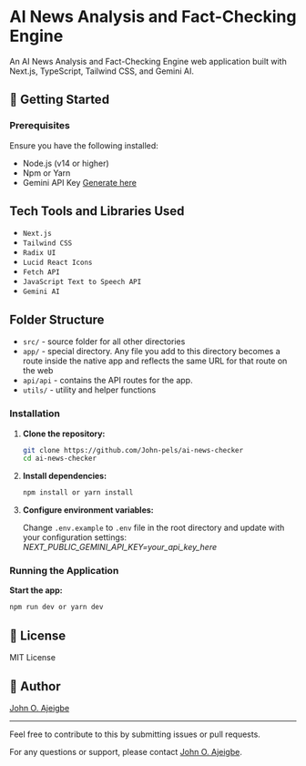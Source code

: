 # AI News Analysis and Fact-Checking Engine

An AI News Analysis and Fact-Checking Engine web application built with Next.js, TypeScript, Tailwind CSS, and Gemini AI.

## 🚀 Getting Started

### Prerequisites

Ensure you have the following installed:

- Node.js (v14 or higher)
- Npm or Yarn
- Gemini API Key [Generate here](https://aistudio.google.com/app/apikey)

## Tech Tools and Libraries Used

- `Next.js`
- `Tailwind CSS`
- `Radix UI`
- `Lucid React Icons`
- `Fetch API`
- `JavaScript Text to Speech API`
- `Gemini AI`

## Folder Structure

- `src/` - source folder for all other directories
- `app/` - special directory. Any file you add to this directory becomes a route inside the native app and reflects the same URL for that route on the web
- `api/api` - contains the API routes for the app.
- `utils/` - utility and helper functions

### Installation

1. **Clone the repository:**

   ```sh
   git clone https://github.com/John-pels/ai-news-checker
   cd ai-news-checker
   ```

2. **Install dependencies:**

   ```sh
   npm install or yarn install
   ```

3. **Configure environment variables:**

   Change `.env.example` to `.env` file in the root directory and update with your configuration settings: _NEXT_PUBLIC_GEMINI_API_KEY=your_api_key_here_

### Running the Application

**Start the app:**

```sh
npm run dev or yarn dev
```

## 📜 License

MIT License

## 👤 Author

[John O. Ajeigbe](mailto:ajeigbejohnolu@gmail.com)

---

Feel free to contribute to this by submitting issues or pull requests.

For any questions or support, please contact [John O. Ajeigbe](mailto:ajeigbejohnolu@gmail.com).
